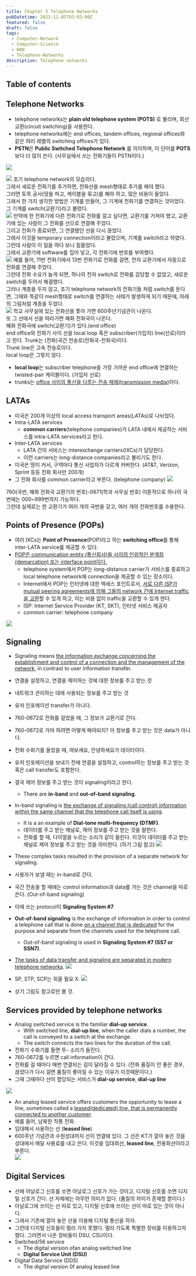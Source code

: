 ```yaml
---
title: Chapter 5 Telephone Networks
pubDatetime: 2023-11-05T03:03:00Z
featured: false
draft: false
tags:
  - Computer-Network
  - Computer-Science
  - WAN
  - Telephone-Networks
description: Telephone networks
---
```


## Table of contents

## Telephone Networks

- telephone networks는 **plain old telephone system (POTS)** 로 불리며, 회선 교환(circuit switching)을 사용한다.
- telephone networks에는 end offices, tandem offices, regional offices와 같은 여러 레벨의 switching offices가 있다.
- **PSTN**은 **Public Switched Telephone Network** 를 의미하며, 이 단어를 **POTS** 보다 더 많이 쓴다. (사무실에서 쓰는 전화기들이 PSTN이다.)

![](https://res.cloudinary.com/gyunseo-blog/image/upload/f_auto/v1699121405/image_o1y8l5.png)

![](https://res.cloudinary.com/gyunseo-blog/image/upload/f_auto/v1699121990/image_edwamq.png)
초기 telephone network의 모습이다.  
그래서 새로운 전화기를 추가하면, 전화선을 mesh형태로 추가를 해야 했다.  
그러면 토목 공사(땅을 파고, 케이블을 묶고)를 해야 하고, 많은 비용이 들었다.  
그래서 한 가지 생각한 방법은 기계를 만들어, 그 기계에 전화기를 연결하는 것이었다.  
그 기계를 switch(교환기)라고 불렀다.  
![](https://res.cloudinary.com/gyunseo-blog/image/upload/f_auto/v1699122584/image_jgajeh.png)
만약에 한 전화기에 다른 전화기로 전화를 걸고 싶다면, 교환기를 거쳐야 했고, 교환기에 있는 사람이 그 전화를 선으로 연결해 주었다.  
그리고 전화가 종료되면, 그 연결됐던 선을 다시 끊었다.  
그래서 이것을 temporary connection이라고 불렀으며, 기계를 switch라고 하였다.  
그런데 사람이 이 일을 하다 보니 힘들었다.  
그래서 교환기에 software를 집어 넣고, 각 전화기에 번호를 부여했다.  
![](https://res.cloudinary.com/gyunseo-blog/image/upload/f_auto/v1699122721/image_u3chyk.png)
예를 들어, 11번 전화기에서 13번 전화기로 전화를 걸면, 전자 교환기에서 자동으로 전화를 연결해 주었다.  
그런데 전화 수요가 늘게 되면, 하나의 전자 switch로 전화를 감당할 수 없었고, 새로운switch를 두어서 해결했다.  
그러나 계층을 두지 않고, 초기 telephone network의 전화기들 처럼 switch를 둔다면, 그때와 똑같이 mesh형태로 switch를 연결하는 사태가 발생하게 되기 때문에, 아래의 그림처럼 계층을 두었다.  
![](https://res.cloudinary.com/gyunseo-blog/image/upload/f_auto/v1699122869/image_qqjsgi.png)
학교 사무실에 있는 전화선을 쫓아 가면 600주년기념관이 나온다.  
또 그 선에서 선을 따라가면 혜화 전화국이 나온다.  
혜화 전화국에 switch(교환기)가 있다.(end office)  
end office와 전화기 사이 선을 local loop 혹은 subscriber(가입자) line(선로)이라고 한다.
Trunk는 (전화)국간 전송로(전화국-전화국)이다.  
Trunk line은 고속 전송로이다.  
local loop은 그렇지 않다.

- **local loop**는 subscriber telephone을 가장 가까운 end office에 연결하는 twisted-pair 케이블이다. (가입자 선로)
- trunks는 <u>office 사이의 통신을 다루는 전송 매체(transmission media)</u>이다.

## LATAs

- 미국은 200개 이상의 local access transport areas(LATAs)로 나뉘었다.
- Intra-LATA services
  - **common carriers**(telephone companies)가 LATA 내에서 제공하는 서비스를 intra-LATA services라고 한다.
- Inter-LATA services
  - LATA 간의 서비스는 interexchange carriers(IXCs)가 담당한다.
  - 이런 carriers는 long-distance companies라고 불리기도 한다.
- 미국은 땅이 커서, 구역마다 통신 사업자가 다르게 커버한다. (AT&T, Verizon, Sprint 등등 전화 회사만 200개)
- 그 전화 회사를 common carrier라고 부른다. (telephone company)
  ![](https://res.cloudinary.com/gyunseo-blog/image/upload/f_auto/v1699124155/image_lwfwt0.png)

760(국번, 혜화 전화국 교환기의 번호)-0671(학과 사무실 번호)
이론적으로 하나의 국번에는 000~999번까지 가능하다.  
그런데 실제로는 한 교환기가 여러 개의 국번을 갖고, 여러 개의 전화번호를 수용한다.

## Points of Presence (POPs)

- 여러 IXCs는 **Point of Presence**(POP)라고 하는 **switching office**를 통해 inter-LATA service를 제공할 수 있다.
- <u>POP은 communication entity (통신회사)들 사이의 인위적인 분계점(demarcation) 또는 interface point이다.</u>
  - telephone system에서 POP는 long-distance carrier가 서비스를 종료하고 local telephone network에 connection을 제공할 수 있는 장소이다.
  - Internet에서 POP는 인터넷에 대한 액세스 포인트로서, <u>서로 다른 ISP가 mutual peering agreements에 의해 그들의 network 간에 Internet traffic을 교환</u>할 수 있게 하고, 이는 비용 없이 traffic을 교환할 수 있게 한다.
  - ISP: Internet Service Provider (KT, SKT), 인터넷 서비스 제공자
  - common carrier: telephone company

![](https://res.cloudinary.com/gyunseo-blog/image/upload/f_auto/v1699188202/image_tta6di.png)

## Signaling

- Signaling means <u>the information exchange concerning the establishment and control of a connection and the management of the network</u>, in contrast to user information transfer.
- 연결을 설정하고, 연결을 제어하는 것에 대한 정보를 주고 받는 것
- 네트워크 관리하는 데에 사용되는 정보를 주고 받는 것
- 유저 인포메이션 transfer가 아니다.
- 760-0672로 전화를 걸었을 때, 그 정보가 교환기로 간다.
- 760-0672로 가야 하려면 어떻게 해야되지? 이 정보를 주고 받는 것은 data가 아니다.
- 전화 수화기를 들었을 때, 여보세요, 안녕하세요가 데이터이다.
- 유저 인포메이션을 보내기 전에 연결을 설정하고, control하는 정보를 주고 받는 것 혹은 call transfer도 포함한다.
- 결국 제어 정보를 주고 받는 것이 signaling이라고 한다.
  - There are **in-band** and **out-of-band signaling**.
- In-band signaling is <u>the exchange of signaling (call control) information within the same channel that the telephone call itself is using</u>.

  - It is a an example of **Dial-tone multi-frequency (DTMF)**.
  - 데이터를 주고 받는 채널로, 제어 정보를 주고 받는 것을 말한다.
  - 전화를 할 때, 다이얼을 누르는 소리가 같이 들린다. 이것이 데이터를 주고 받는 채널로 제어 정보를 주고 받는 것을 의미한다. (하기 그림 참고)
    ![](https://res.cloudinary.com/gyunseo-blog/image/upload/f_auto/v1699188945/image_eiu97w.png)

- These complex tasks resulted in the provision of a separate network for signaling.
- 사용자가 보낼 때는 in-band로 간다.
- 국간 전송을 할 때에는 control information과 data를 가는 것은 channel을 따로 쓴다. (Out-of-band signaling)
- 이때 쓰는 protocol이 **Signaling System #7**
- **Out-of-band signaling** is the exchange of information in order to control a telephone call that is done <u>on a channel that is dedicated</u> for the purpose and separate from the channels used for the telephone call.
  - Out-of-band signaling is used in **Signaling System #7 (SS7 or SSN7)**.
- <u>The tasks of data transfer and signaling are separated in modern telephone networks</u>.
  ![](https://res.cloudinary.com/gyunseo-blog/image/upload/f_auto/v1699192664/image_eqtb8y.png)
- SP, STP, SCP는 외울 필요 X.
  ![](https://res.cloudinary.com/gyunseo-blog/image/upload/f_auto/v1699192730/image_xpoxvs.png)
- 상기 그림도 참고로만 볼 것.

## Services provided by telephone networks

- Analog switched service is the familiar **dial-up service**.
  - With switched line, **dial-up line**, when the caller dials a number, the call is conveyed to a switch at the exchange.
  - The switch connects the two lines for the duration of the call.
- 전화기 수화기를 들면 뚜- 소리가 들린다.
- 760-0672를 누르면 call information이 간다.
- 전화를 걸 때마다 매번 연결되는 길이 달라질 수 있다. (전화 품질이 안 좋은 경우, 끊었다가 다시 걸면 품질이 좋아질 수 있는 이유가 이것때문이다.)
- 그때 그때마다 선이 할당되는 서비스가 **dial-up service**, **dial-up line**

![](https://res.cloudinary.com/gyunseo-blog/image/upload/f_auto/v1699193202/image_bzzj3b.png)

- An analog leased service offers customers the opportunity to lease a line, sometimes called a <u>leased(dedicated) line, that is permanently connected to another customer</u>.
- 예를 들어, 남북한 직통 전화.
- 임대해서 사용하는 선 (**leased line**)
- 600주년 기념관과 수원성대까지 선이 연결돼 있다. 그 선은 KT가 깔아 놓은 것을 성대에서 매달 사용료를 내고 쓴다. 이것을 임대회선, **leased line**, 전용회선이라고 부른다.  
  ![](https://res.cloudinary.com/gyunseo-blog/image/upload/f_auto/v1699193333/image_e6z0fj.png)

## Digital Services

- 선에 아날로그 신호를 쏘면 아날로그 신호가 가는 것이고, 디지털 신호를 쏘면 디지털 신호가 간다. 선 자체에는 아무런 의미가 없다. (품질의 차이가 존재할 뿐이다.)
- 아날로그에 쓰이는 선 따로 있고, 디지털 신호에 쓰이는 선이 따로 있는 것이 아니다.
- 그래서 기존에 깔아 놓은 선을 이용해 디지털 통신을 하자.
- 그런데 디지털 신호들이 멀리 가지 못했다. 멀리 가도록 특별한 장비를 이용하고자 했다. 그러면서 나온 장비들이 DSU, CSU이다.
- Switched/56 service
  - The digital version ofan analog switched line
  - **Digital Service Unit (DSU)**
- Digital Data Service (DDS)
  - The digital version 0f analog leased line
